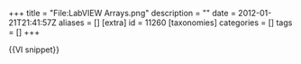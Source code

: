 +++
title = "File:LabVIEW Arrays.png"
description = ""
date = 2012-01-21T21:41:57Z
aliases = []
[extra]
id = 11260
[taxonomies]
categories = []
tags = []
+++

{{VI snippet}}
